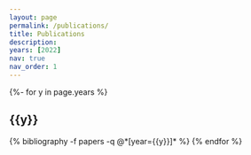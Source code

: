 ```yaml
---
layout: page
permalink: /publications/
title: Publications
description: 
years: [2022]
nav: true
nav_order: 1
---
```


<!-- _pages/publications.md -->
<div class="publications">

{%- for y in page.years %}
<h2 class="year">{{y}}</h2>
{% bibliography -f papers -q @*[year={{y}}]* %}
{% endfor %}

</div>

